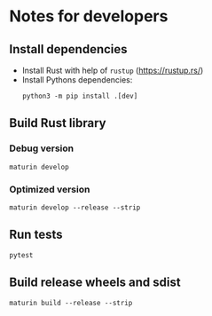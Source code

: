 # Notes for developers

## Install dependencies

- Install Rust with help of `rustup` (https://rustup.rs/)
- Install Pythons dependencies:
  ```shell
  python3 -m pip install .[dev] 
  ```

## Build Rust library

### Debug version

```shell
maturin develop
```

### Optimized version

```shell
maturin develop --release --strip
```

## Run tests

```shell
pytest
```

## Build release wheels and sdist

```shell
maturin build --release --strip
```
